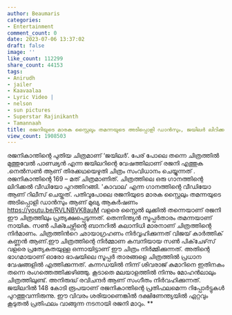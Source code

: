```yaml
---
author: Beaumaris
categories:
- Entertainment
comment_count: 0
date: 2023-07-06 13:37:02
draft: false
image: ''
like_count: 112299
share_count: 44153
tags:
- Anirudh
- jailer
- Kaavaalaa
- Lyric Video |
- nelson
- sun pictures
- Superstar Rajinikanth
- Tamannaah
title: രജനിയുടെ മാരക സ്റ്റൈലും തമന്നയുടെ അടിപ്പൊളി ഡാൻസും, ജയിലർ ലിറിക്കൽ വീഡിയോ പുറത്തിറങ്ങി
view_count: 1908503
---
```


രജനികാന്തിന്റെ പുതിയ ചിത്രമാണ് ‘ജയിലർ’. പേര് പോലെ തന്നെ ചിത്രത്തിൽ മുത്തുവേൽ പാണ്ഢ്യൻ എന്ന ജയിലറിന്റെ വേഷത്തിലാണ് രജനി എത്തുക .നെൽസൺ ആണ് തിരക്കഥയെഴുതി ചിത്രം സംവിധാനം ചെയ്യുന്നത് . രജനികാന്തിന്റെ 169 – മത് ചിത്രമാണിത്. ചിത്രത്തിലെ ഒരു ഗാനത്തിന്റെ ലിറിക്കൽ വീഡിയോ പുറത്തിറങ്ങി. 'കാവാല' എന്ന ഗാനത്തിന്റെ വീഡിയോ ആണ് റിലീസ് ചെയ്തത്. പതിവുപോലെ രജനിയുടെ മാരക സ്റ്റൈലും തമന്നയുടെ അടിപ്പൊളി ഡാൻസും ആണ് മുഖ്യ ആകർഷണം https://youtu.be/RVLNBVK8auM വളരെ സ്റ്റൈൽ ലുക്കിൽ തന്നെയാണ് രജനി ഈ ചിത്രത്തിലും പ്രത്യക്ഷപ്പെടുന്നത്. തെന്നിന്ത്യൻ സൂപ്പർതാരം തമന്നയാണ് നായിക. സൺ പിക്ചേഴ്സിന്റെ ബാനറിൽ കലാനിധി മാരനാണ് ചിത്രത്തിന്റെ നിർമാണം. ചിത്രത്തിൻറെ ഛായാഗ്രഹണം നിർവ്വഹിക്കുന്നത് വിജയ് കാര്‍ത്തിക് കണ്ണന്‍ ആണ്.ഈ ചിത്രത്തിന്റെ നിർമ്മാണ കമ്പനിയായ സൺ പിക്‌ചേഴ്‌സ് വളരെ പ്രത്യേകതയുള്ള ഒന്നായിട്ടാണ് ഈ ചിത്രം നിർമ്മിക്കുന്നത്. അതിന്റെ ഭാഗമായാണ് ഓരോ ഭാഷയിലെ സൂപ്പർ താരങ്ങളെ ചിത്രത്തിൽ പ്രധാന വേഷങ്ങളിൽ എത്തിക്കുന്നത്. കന്നഡയിൽ നിന്ന് ശിവരാജ് കുമാറിനെ ഇതിനകം തന്നെ രംഗത്തെത്തിക്കഴിഞ്ഞു. കൂടാതെ മലയാളത്തിൽ നിന്നും മോഹൻലാലും ചിത്രത്തിലുണ്ട്. അനിരുദ്ധ് രവിചന്ദര്‍ ആണ് സംഗീതം നിര്‍വഹിക്കുന്നത്. ജയിലറില്‍ 148 കോടി രൂപയാണ് രജനികാന്തിന്റെ പ്രതിഫലമെന്ന റിപ്പോര്‍ട്ടുകൾ പുറത്തുവന്നിരുന്നു. ഈ വിവരം ശരിയാണെങ്കില്‍ ദക്ഷിണേന്ത്യയില്‍ ഏറ്റവും കൂടുതല്‍ പ്രതിഫലം വാങ്ങുന്ന നടനായി രജനി മാറും. [](https://cdn.boolokam.com/articles/2023/07/fwfffqqfqqf.jpg) **